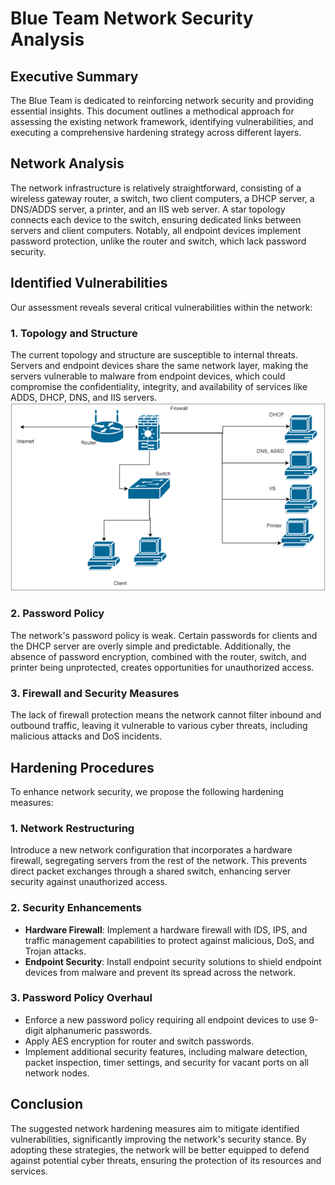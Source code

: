 # Blue Team Network Security Analysis

## Executive Summary

The Blue Team is dedicated to reinforcing network security and providing essential insights. This document outlines a methodical approach for assessing the existing network framework, identifying vulnerabilities, and executing a comprehensive hardening strategy across different layers.

## Network Analysis

The network infrastructure is relatively straightforward, consisting of a wireless gateway router, a switch, two client computers, a DHCP server, a DNS/ADDS server, a printer, and an IIS web server. A star topology connects each device to the switch, ensuring dedicated links between servers and client computers. Notably, all endpoint devices implement password protection, unlike the router and switch, which lack password security.

## Identified Vulnerabilities

Our assessment reveals several critical vulnerabilities within the network:

### 1. Topology and Structure
The current topology and structure are susceptible to internal threats. Servers and endpoint devices share the same network layer, making the servers vulnerable to malware from endpoint devices, which could compromise the confidentiality, integrity, and availability of services like ADDS, DHCP, DNS, and IIS servers.
![Network Diagram](./Valencia_Projects/Images/Pic1.png)

### 2. Password Policy
The network's password policy is weak. Certain passwords for clients and the DHCP server are overly simple and predictable. Additionally, the absence of password encryption, combined with the router, switch, and printer being unprotected, creates opportunities for unauthorized access.

### 3. Firewall and Security Measures
The lack of firewall protection means the network cannot filter inbound and outbound traffic, leaving it vulnerable to various cyber threats, including malicious attacks and DoS incidents.

## Hardening Procedures

To enhance network security, we propose the following hardening measures:

### 1. Network Restructuring
Introduce a new network configuration that incorporates a hardware firewall, segregating servers from the rest of the network. This prevents direct packet exchanges through a shared switch, enhancing server security against unauthorized access.

### 2. Security Enhancements
- **Hardware Firewall**: Implement a hardware firewall with IDS, IPS, and traffic management capabilities to protect against malicious, DoS, and Trojan attacks.
- **Endpoint Security**: Install endpoint security solutions to shield endpoint devices from malware and prevent its spread across the network.

### 3. Password Policy Overhaul
- Enforce a new password policy requiring all endpoint devices to use 9-digit alphanumeric passwords.
- Apply AES encryption for router and switch passwords.
- Implement additional security features, including malware detection, packet inspection, timer settings, and security for vacant ports on all network nodes.

## Conclusion

The suggested network hardening measures aim to mitigate identified vulnerabilities, significantly improving the network's security stance. By adopting these strategies, the network will be better equipped to defend against potential cyber threats, ensuring the protection of its resources and services.
